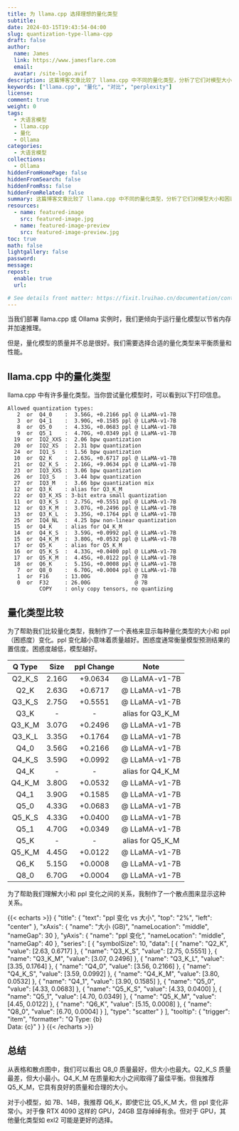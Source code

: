 ```yaml
---
title: 为 llama.cpp 选择理想的量化类型
subtitle:
date: 2024-03-15T19:43:54-04:00
slug: quantization-type-llama-cpp
draft: false
author:
  name: James
  link: https://www.jamesflare.com
  email:
  avatar: /site-logo.avif
description: 这篇博客文章比较了 llama.cpp 中不同的量化类型，分析了它们对模型大小和困惑度的影响。文章提供了基于质量和性能平衡来选择最佳量化类型的建议。
keywords: ["llama.cpp", "量化", "对比", "perplexity"]
license:
comment: true
weight: 0
tags:
  - 大语言模型
  - llama.cpp
  - 量化
  - Ollama
categories:
  - 大语言模型
collections:
  - Ollama
hiddenFromHomePage: false
hiddenFromSearch: false
hiddenFromRss: false
hiddenFromRelated: false
summary: 这篇博客文章比较了 llama.cpp 中不同的量化类型，分析了它们对模型大小和困惑度的影响。文章提供了基于质量和性能平衡来选择最佳量化类型的建议。
resources:
  - name: featured-image
    src: featured-image.jpg
  - name: featured-image-preview
    src: featured-image-preview.jpg
toc: true
math: false
lightgallery: false
password:
message:
repost:
  enable: true
  url:

# See details front matter: https://fixit.lruihao.cn/documentation/content-management/introduction/#front-matter
---
```


<!--more-->

当我们部署 llama.cpp 或 Ollama 实例时，我们更倾向于运行量化模型以节省内存并加速推理。

但是，量化模型的质量并不总是很好。我们需要选择合适的量化类型来平衡质量和性能。

## llama.cpp 中的量化类型

llama.cpp 中有许多量化类型。当你尝试量化模型时，可以看到以下打印信息。

```text
Allowed quantization types:
   2  or  Q4_0    :  3.56G, +0.2166 ppl @ LLaMA-v1-7B
   3  or  Q4_1    :  3.90G, +0.1585 ppl @ LLaMA-v1-7B
   8  or  Q5_0    :  4.33G, +0.0683 ppl @ LLaMA-v1-7B
   9  or  Q5_1    :  4.70G, +0.0349 ppl @ LLaMA-v1-7B
  19  or  IQ2_XXS :  2.06 bpw quantization
  20  or  IQ2_XS  :  2.31 bpw quantization
  24  or  IQ1_S   :  1.56 bpw quantization
  10  or  Q2_K    :  2.63G, +0.6717 ppl @ LLaMA-v1-7B
  21  or  Q2_K_S  :  2.16G, +9.0634 ppl @ LLaMA-v1-7B
  23  or  IQ3_XXS :  3.06 bpw quantization
  26  or  IQ3_S   :  3.44 bpw quantization
  27  or  IQ3_M   :  3.66 bpw quantization mix
  12  or  Q3_K    : alias for Q3_K_M
  22  or  Q3_K_XS : 3-bit extra small quantization
  11  or  Q3_K_S  :  2.75G, +0.5551 ppl @ LLaMA-v1-7B
  12  or  Q3_K_M  :  3.07G, +0.2496 ppl @ LLaMA-v1-7B
  13  or  Q3_K_L  :  3.35G, +0.1764 ppl @ LLaMA-v1-7B
  25  or  IQ4_NL  :  4.25 bpw non-linear quantization
  15  or  Q4_K    : alias for Q4_K_M
  14  or  Q4_K_S  :  3.59G, +0.0992 ppl @ LLaMA-v1-7B
  15  or  Q4_K_M  :  3.80G, +0.0532 ppl @ LLaMA-v1-7B
  17  or  Q5_K    : alias for Q5_K_M
  16  or  Q5_K_S  :  4.33G, +0.0400 ppl @ LLaMA-v1-7B
  17  or  Q5_K_M  :  4.45G, +0.0122 ppl @ LLaMA-v1-7B
  18  or  Q6_K    :  5.15G, +0.0008 ppl @ LLaMA-v1-7B
   7  or  Q8_0    :  6.70G, +0.0004 ppl @ LLaMA-v1-7B
   1  or  F16     : 13.00G              @ 7B
   0  or  F32     : 26.00G              @ 7B
          COPY    : only copy tensors, no quantizing
```

## 量化类型比较

为了帮助我们比较量化类型，我制作了一个表格来显示每种量化类型的大小和 ppl（困惑度）变化。ppl 变化越小意味着质量越好。困惑度通常衡量模型预测结果的置信度。困惑度越低，模型越好。

| Q Type | Size | ppl Change | Note |
|:---:|:---:|:---:|:---:|
| Q2\_K\_S | 2.16G | +9.0634 | @ LLaMA-v1-7B |
| Q2\_K | 2.63G | +0.6717 | @ LLaMA-v1-7B |
| Q3\_K\_S | 2.75G | +0.5551 | @ LLaMA-v1-7B |
| Q3\_K | - | - | alias for Q3\_K\_M |
| Q3\_K\_M | 3.07G | +0.2496 | @ LLaMA-v1-7B |
| Q3\_K\_L | 3.35G | +0.1764 | @ LLaMA-v1-7B |
| Q4\_0 | 3.56G | +0.2166 | @ LLaMA-v1-7B |
| Q4\_K\_S | 3.59G | +0.0992 | @ LLaMA-v1-7B |
| Q4\_K | - | - | alias for Q4\_K\_M |
| Q4\_K\_M | 3.80G | +0.0532 | @ LLaMA-v1-7B |
| Q4\_1 | 3.90G | +0.1585 | @ LLaMA-v1-7B |
| Q5\_0 | 4.33G | +0.0683 | @ LLaMA-v1-7B |
| Q5\_K\_S | 4.33G | +0.0400 | @ LLaMA-v1-7B |
| Q5\_1 | 4.70G | +0.0349 | @ LLaMA-v1-7B |
| Q5\_K | - | - | alias for Q5\_K\_M |
| Q5\_K\_M | 4.45G | +0.0122 | @ LLaMA-v1-7B |
| Q6\_K | 5.15G | +0.0008 | @ LLaMA-v1-7B |
| Q8\_0 | 6.70G | +0.0004 | @ LLaMA-v1-7B |

为了帮助我们理解大小和 ppl 变化之间的关系，我制作了一个散点图来显示这种关系。

{{< echarts >}}
{
  "title": {
    "text": "ppl 变化 vs 大小",
    "top": "2%",
    "left": "center"
  },
  "xAxis": {
    "name": "大小 (GB)",
    "nameLocation": "middle",
    "nameGap": 30
  },
  "yAxis": {
    "name": "ppl 变化",
    "nameLocation": "middle",
    "nameGap": 40
  },
  "series": [
    {
      "symbolSize": 10,
      "data": [
        {
          "name": "Q2_K",
          "value": [2.63, 0.6717]
        },
        {
          "name": "Q3_K_S",
          "value": [2.75, 0.5551]
        },
        {
          "name": "Q3_K_M",
          "value": [3.07, 0.2496]
        },
        {
          "name": "Q3_K_L",
          "value": [3.35, 0.1764]
        },
        {
          "name": "Q4_0",
          "value": [3.56, 0.2166]
        },
        {
          "name": "Q4_K_S",
          "value": [3.59, 0.0992]
        },
        {
          "name": "Q4_K_M",
          "value": [3.80, 0.0532]
        },
        {
          "name": "Q4_1",
          "value": [3.90, 0.1585]
        },
        {
          "name": "Q5_0",
          "value": [4.33, 0.0683]
        },
        {
          "name": "Q5_K_S",
          "value": [4.33, 0.0400]
        },
        {
          "name": "Q5_1",
          "value": [4.70, 0.0349]
        },
        {
          "name": "Q5_K_M",
          "value": [4.45, 0.0122]
        },
        {
          "name": "Q6_K",
          "value": [5.15, 0.0008]
        },
        {
          "name": "Q8_0",
          "value": [6.70, 0.0004]
        }
      ],
      "type": "scatter"
    }
  ],
  "tooltip": {
    "trigger": "item",
    "formatter": "Q Type: {b}<br/>Data: {c}"
  }
}
{{< /echarts >}}

## 总结

从表格和散点图中，我们可以看出 Q8\_0 质量最好，但大小也最大。Q2\_K\_S 质量最差，但大小最小。Q4\_K\_M 在质量和大小之间取得了最佳平衡。但我推荐 Q5\_K\_M，它具有良好的质量和合理的大小。

对于小模型，如 7B、14B，我推荐 Q6\_K，即使它比 Q5\_K\_M 大，但 ppl 变化非常小。对于像 RTX 4090 这样的 GPU，24GB 显存绰绰有余。但对于 GPU，其他量化类型如 exl2 可能是更好的选择。